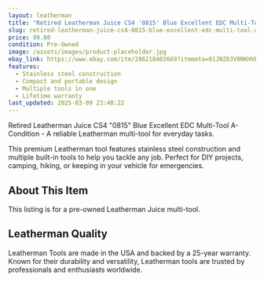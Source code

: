 ```yaml
---
layout: leatherman
title: "Retired Leatherman Juice CS4 '0815' Blue Excellent EDC Multi-Tool A- Condition"
slug: retired-leatherman-juice-cs4-0815-blue-excellent-edc-multi-tool-a--condition
price: 99.00
condition: Pre-Owned
image: /assets/images/product-placeholder.jpg
ebay_link: https://www.ebay.com/itm/286218402669?itmmeta=01JNZ63V0NKHVE2RBH34XRR4D2&hash=item42a3f23b6d:g:1vEAAOSw8GFnYJoZ&itmprp=enc%3AAQAKAAAAwFkggFvd1GGDu0w3yXCmi1e7cOjhfO0Qntcl28%2BBakxx04vjJG1kgZWyOUXAqYfzniRxnL2MmyH5Bd8n8SkZwPKB0dKWfbnC0HIsj6FvWaz%2FIFwJkWhuaexmIFg6W3UTjq7%2FnfbQMUldCkD9D01JJWOI4UEV17b6qN4%2BJqFCtTPBla3vTPyiyAQo58GDpSQmIy2Vik6Sk0WehoxV7l8xyG83i3PBZ3RhaGqsncap8lqyrLtmL7iTnX%2Fl0p22JOhfSA%3D%3D%7Ctkp%3ABk9SR7awj-avZQ
features:
  - Stainless steel construction
  - Compact and portable design
  - Multiple tools in one
  - Lifetime warranty
last_updated: 2025-03-09 23:48:22
---
```


Retired Leatherman Juice CS4 "0815" Blue Excellent EDC Multi-Tool A- Condition - A reliable Leatherman multi-tool for everyday tasks.

This premium Leatherman tool features stainless steel construction and multiple built-in tools to help you tackle any job. Perfect for DIY projects, camping, hiking, or keeping in your vehicle for emergencies.

## About This Item

This listing is for a pre-owned Leatherman Juice multi-tool.

## Leatherman Quality

Leatherman Tools are made in the USA and backed by a 25-year warranty. Known for their durability and versatility, Leatherman tools are trusted by professionals and enthusiasts worldwide.

